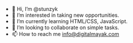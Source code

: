 - 👋 Hi, I’m @stunzyk
- 👀 I’m interested in taking new opportunities.
- 🌱 I’m currently learning HTML/CSS, JavaScript.
- 💞️ I’m looking to collaborate on simple tasks.
- 📫 How to reach me info@digitalmayak.com

<!---
stunzyk/stunzyk is a ✨ special ✨ repository because its `README.md` (this file) appears on your GitHub profile.
You can click the Preview link to take a look at your changes.
--->
